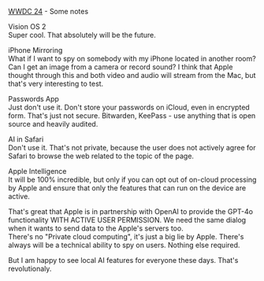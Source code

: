 [WWDC 24](https://www.youtube.com/live/RXeOiIDNNek) - Some notes

Vision OS 2  
Super cool. That absolutely will be the future.

iPhone Mirroring  
What if I want to spy on somebody with my iPhone located in another room? Can I get an image from a camera or record sound?
I think that Apple thought through this and both video and audio will stream from the Mac, but that's very interesting to test.

Passwords App  
Just don't use it. Don't store your passwords on iCloud, even in encrypted form. That's just not secure.
Bitwarden, KeePass - use anything that is open source and heavily audited.

AI in Safari  
Don't use it. That's not private, because the user does not actively agree for Safari to browse the web related to the topic of the page.

Apple Intelligence  
It will be 100% incredible, but only if you can opt out of on-cloud processing by Apple and ensure that only the features that can run on the device are active.

That's great that Apple is in partnership with OpenAI to provide the GPT-4o functionality WITH ACTIVE USER PERMISSION. We need the same dialog when it wants to send data to the Apple's servers too.  
There's no "Private cloud computing", it's just a big lie by Apple. There's always will be a technical ability to spy on users. Nothing else required.

But I am happy to see local AI features for everyone these days. That's revolutionaly.
